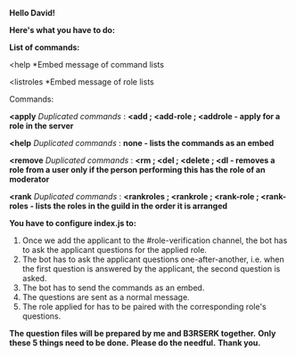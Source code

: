 **Hello David!**

**Here's what you have to do:**

**List of commands:**

<help
*Embed message of command lists

<listroles
*Embed message of role lists

Commands:

**<apply**
*Duplicated commands* : **<add ; <add-role ; <addrole - apply for a role in the server**

**<help** 
*Duplicated commands* : **none - lists the commands as an embed**

**<remove** 
*Duplicated commands* : **<rm ; <del ; <delete ; <dl - removes a role from a user only if the person performing this has the role of an moderator**

**<rank**
*Duplicated commands* : **<rankroles ; <rankrole ; <rank-role ; <rank-roles - lists the roles in the guild in the order it is arranged**

**You have to configure index.js to:**

1. Once we add the applicant to the #role-verification channel, the bot has to ask the applicant questions for the applied role.
2. The bot has to ask the applicant questions one-after-another, i.e. when the first question is answered by the applicant, the second question is asked.
3. The bot has to send the commands as an embed.
4. The questions are sent as a normal message.
5. The role applied for has to be paired with the corresponding role's questions. 

**The question files will be prepared by me and B3RSERK together.**
**Only these 5 things need to be done.**
**Please do the needful.**
**Thank you.**